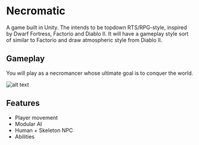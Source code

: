 # Necromatic

A game built in Unity. The intends to be topdown RTS/RPG-style, inspired by Dwarf Fortress, Factorio and Diablo II. It will have a gameplay style sort of similar to Factorio and draw atmospheric style from Diablo II.  

## Gameplay
You will play as a necromancer whose ultimate goal is to conquer the world.

![alt text](https://files.facepunch.com/forum/upload/132317/2a13c844-9bc3-4682-a658-33fbe0aae09f/2018-04-21_11-13-34.gif "")

## Features

- Player movement
- Modular AI
- Human + Skeleton NPC
- Abilities
